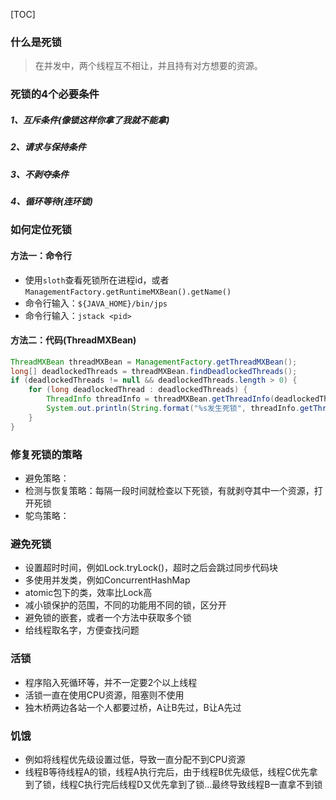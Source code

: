 [TOC]

### 什么是死锁
> 在并发中，两个线程互不相让，并且持有对方想要的资源。

### 死锁的4个必要条件
##### 1、互斥条件(像锁这样你拿了我就不能拿)
##### 2、请求与保持条件
##### 3、不剥夺条件
##### 4、循环等待(连环锁)

### 如何定位死锁
#### 方法一：命令行
* 使用`sloth`查看死锁所在进程id，或者`ManagementFactory.getRuntimeMXBean().getName()`
* 命令行输入：`${JAVA_HOME}/bin/jps`
* 命令行输入：`jstack <pid>`
#### 方法二：代码(ThreadMXBean)
```java
ThreadMXBean threadMXBean = ManagementFactory.getThreadMXBean();
long[] deadlockedThreads = threadMXBean.findDeadlockedThreads();
if (deadlockedThreads != null && deadlockedThreads.length > 0) {
    for (long deadlockedThread : deadlockedThreads) {
        ThreadInfo threadInfo = threadMXBean.getThreadInfo(deadlockedThread);
        System.out.println(String.format("%s发生死锁", threadInfo.getThreadName()));
    }
}
```

### 修复死锁的策略
* 避免策略：
* 检测与恢复策略：每隔一段时间就检查以下死锁，有就剥夺其中一个资源，打开死锁
* 鸵鸟策略：

### 避免死锁
* 设置超时时间，例如Lock.tryLock()，超时之后会跳过同步代码块
* 多使用并发类，例如ConcurrentHashMap
* atomic包下的类，效率比Lock高
* 减小锁保护的范围，不同的功能用不同的锁，区分开
* 避免锁的嵌套，或者一个方法中获取多个锁
* 给线程取名字，方便查找问题

### 活锁
* 程序陷入死循环等，并不一定要2个以上线程
* 活锁一直在使用CPU资源，阻塞则不使用
* 独木桥两边各站一个人都要过桥，A让B先过，B让A先过

### 饥饿
* 例如将线程优先级设置过低，导致一直分配不到CPU资源
* 线程B等待线程A的锁，线程A执行完后，由于线程B优先级低，线程C优先拿到了锁，线程C执行完后线程D又优先拿到了锁...最终导致线程B一直拿不到锁